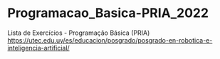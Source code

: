 # Programacao_Basica-PRIA_2022
Lista de Exercícios - Programação Básica (PRIA)
https://utec.edu.uy/es/educacion/posgrado/posgrado-en-robotica-e-inteligencia-artificial/

